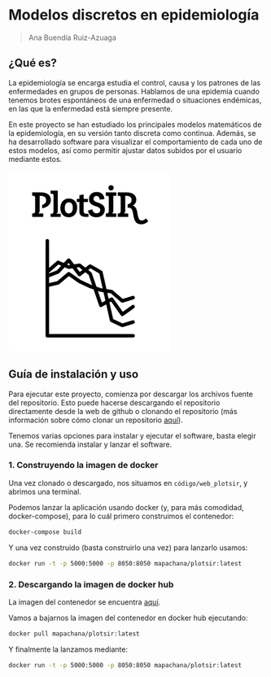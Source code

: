 # Modelos discretos en epidemiología

> Ana Buendía Ruiz-Azuaga

## ¿Qué es?

La epidemiología se encarga estudia el control, causa y los patrones de las enfermedades en grupos de personas. Hablamos de una epidemia cuando tenemos brotes espontáneos de una enfermedad o situaciones endémicas, en las que la enfermedad está siempre presente.

En este proyecto se han estudiado los principales modelos matemáticos de la epidemiología, en su versión tanto discreta como continua. Además, se ha desarrollado software para visualizar el comportamiento de cada uno de estos modelos, así como permitir ajustar datos subidos por el usuario mediante estos.

![](./redaccion_tfg/figures/logo.png)

## Guía de instalación y uso

Para ejecutar este proyecto, comienza por descargar los archivos fuente del repositorio. Esto puede hacerse descargando el repositorio directamente desde la web de github o clonando el repositorio (más información sobre cómo clonar un repositorio [aquí](https://docs.github.com/es/repositories/creating-and-managing-repositories/cloning-a-repository)).

Tenemos varias opciones para instalar y ejecutar el software, basta elegir una. Se recomienda instalar y lanzar el software.

### 1. Construyendo la imagen de docker

Una vez clonado o descargado, nos situamos en `código/web_plotsir`, y abrimos una terminal.

Podemos lanzar la aplicación usando docker (y, para más comodidad, docker-compose), para lo cuál primero construimos el contenedor:

```bash
docker-compose build
```

Y una vez construido (basta construirlo una vez) para lanzarlo usamos:

```bash
docker run -t -p 5000:5000 -p 8050:8050 mapachana/plotsir:latest
```

### 2. Descargando la imagen de docker hub

La imagen del contenedor se encuentra [aquí](https://hub.docker.com/repository/docker/mapachana/plotsir).

Vamos a bajarnos la imagen del contenedor en docker hub ejecutando:

```bash
docker pull mapachana/plotsir:latest
```

Y finalmente la lanzamos mediante:

```bash
docker run -t -p 5000:5000 -p 8050:8050 mapachana/plotsir:latest
```

